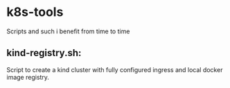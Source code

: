 # k8s-tools
Scripts and such i benefit from time to time

## kind-registry.sh:
Script to create a kind cluster with fully configured ingress and local docker image registry.
